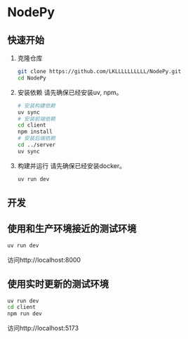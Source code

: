 # NodePy
## 快速开始
1. 克隆仓库
    ```bash
    git clone https://github.com/LKLLLLLLLLLL/NodePy.git
    cd NodePy
    ```
2. 安装依赖
    请先确保已经安装uv, npm。
    ```bash
    # 安装构建依赖
    uv sync
    # 安装前端依赖
    cd client
    npm install
    # 安装后端依赖
    cd ../server
    uv sync
    ```
3. 构建并运行
    请先确保已经安装docker。
    ```bash
    uv run dev
    ```
## 开发
## 使用和生产环境接近的测试环境
```bash
uv run dev
```
访问http://localhost:8000
## 使用实时更新的测试环境
```bash
uv run dev
cd client
npm run dev
```
访问http://localhost:5173